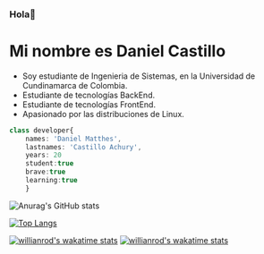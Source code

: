 ### Hola👋

# Mi nombre es Daniel Castillo




- Soy estudiante de Ingenieria de Sistemas, en la Universidad de Cundinamarca de Colombia.
 - Estudiante de tecnologías BackEnd.
 - Estudiante de tecnologías FrontEnd.
 - Apasionado por las distribuciones de Linux.
  			
```typescript
class developer{
    names: 'Daniel Matthes',
    lastnames: 'Castillo Achury',
    years: 20 
    student:true
    brave:true
    learning:true
    }
```


![Anurag's GitHub stats](https://github-readme-stats.vercel.app/api?username=Daniel-Cas&show_icons=true&theme=radical)

[![Top Langs](https://github-readme-stats.vercel.app/api/top-langs/?username=Daniel-Cas&layout=compact)](https://github.com/anuraghazra/github-readme-stats)

[![willianrod's wakatime stats](https://github-readme-stats.vercel.app/api/wakatime/?username=Daniel-Cas&layout=compact)](https://github.com/anuraghazra/github-readme-stats)
[![willianrod's wakatime stats](https://github-readme-stats.vercel.app/api/wakatime/?username=Daniel-Cas)](https://github.com/anuraghazra/github-readme-stats)


